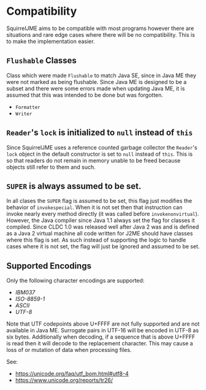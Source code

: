 # Compatibility

SquirrelJME aims to be compatible with most programs however there are
situations and rare edge cases where there will be no compatibility. This is
to make the implementation easier.

## `Flushable` Classes

Class which were made `Flushable` to match Java SE, since in Java ME they
were not marked as being flushable. Since Java ME is designed to be a subset
and there were some errors made when updating Java ME, it is assumed that
this was intended to be done but was forgotten.

   * `Formatter`
   * `Writer`

## `Reader`'s `lock` is initialized to `null` instead of `this`

Since SquirrelJME uses a reference counted garbage collector the `Reader`'s
`lock` object in the default constructor is set to `null` instead of `this`.
This is so that readers do not remain in memory unable to be freed because
objects still refer to them and such.

## `SUPER` is always assumed to be set.

In all clases the `SUPER` flag is assumed to be set, this flag just modifies
the behavior of `invokespecial`. When it is not set then that instruction
can invoke nearly every method directly (it was called before
`invokenonvirtual`). However, the Java compiler since Java 1.1 always set
the flag for classes it compiled. Since CLDC 1.0 was released well after
Java 2 was and is defined as a Java 2 virtual machine all code written for
J2ME should have classes where this flag is set. As such instead of
supporting the logic to handle cases where it is not set, the flag will just
be ignored and assumed to be set.

## Supported Encodings

Only the following character encodings are supported:

 * _IBM037_
 * _ISO-8859-1_
 * _ASCII_
 * _UTF-8_

Note that UTF codepoints above U+FFFF are not fully supported and are not
available in Java ME. Surrogate pairs in UTF-16 will be encoded in UTF-8 as
six bytes. Additionally when decoding, if a sequence that is above U+FFFF is
read then it will decode to the replacement character. This may cause a loss of
or mutation of data when processing files.

See:

 * <https://unicode.org/faq/utf_bom.html#utf8-4>
 * <https://www.unicode.org/reports/tr26/>

